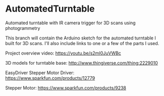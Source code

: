 # AutomatedTurntable
Automated turntable with IR camera trigger for 3D scans using photogrammetry


This branch will contain the Arduino sketch for the automated turntable I built for 3D scans.
I'll also include links to one or a few of the parts I used.

Project overview video: https://youtu.be/s2mI0JuVWBc

3D models for turntable base: http://www.thingiverse.com/thing:2229010

EasyDriver Stepper Motor Driver: https://www.sparkfun.com/products/12779

Stepper Motor: https://www.sparkfun.com/products/9238
